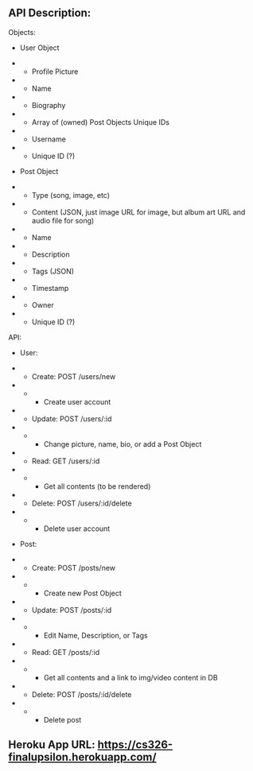 ## API Description:
Objects:
- User Object
- - Profile Picture
- - Name
- - Biography
- - Array of (owned) Post Objects Unique IDs
- - Username
- - Unique ID (?)

- Post Object
- - Type (song, image, etc)
- - Content (JSON, just image URL for image, but album art URL and audio file for song)
- - Name
- - Description
- - Tags (JSON)
- - Timestamp
- - Owner
- - Unique ID (?)

API:
- User:
- - Create: POST /users/new
- - - Create user account
- - Update: POST /users/:id
- - - Change picture, name, bio, or add a Post Object
- - Read:   GET /users/:id
- - - Get all contents (to be rendered)
- - Delete: POST /users/:id/delete
- - - Delete user account
    
- Post:
- - Create: POST /posts/new
- - - Create new Post Object
- - Update: POST /posts/:id
- - - Edit Name, Description, or Tags
- - Read:   GET /posts/:id
- - - Get all contents and a link to img/video content in DB
- - Delete: POST /posts/:id/delete
- - - Delete post

## Heroku App URL: https://cs326-finalupsilon.herokuapp.com/
